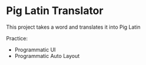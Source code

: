 # Pig Latin Translator

This project takes a word and translates it into Pig Latin

Practice:  

- Programmatic UI
- Programmatic Auto Layout

